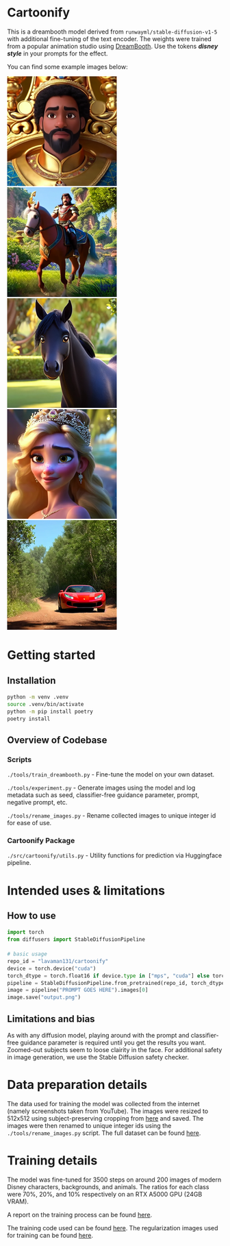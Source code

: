 # Cartoonify

This is a dreambooth model derived from `runwayml/stable-diffusion-v1-5` with additional fine-tuning of the text encoder. The weights were trained from a popular animation studio using [DreamBooth](https://dreambooth.github.io/). Use the tokens **_disney style_** in your prompts for the effect.

You can find some example images below:

<p float="left">
    <img width=256 height=256 src="./images/king.png">
    <img width=256 height=256 src="./images/legend_of_zelda.png">
    <img width=256 height=256 src="./images/pony.png">
    <img width=256 height=256 src="./images/princess.png">
    <img width=256 height=256 src="./images/red_ferrari.png">
</p>

# Getting started

## Installation

```bash
python -m venv .venv
source .venv/bin/activate
python -m pip install poetry
poetry install
```

## Overview of Codebase

### Scripts

`./tools/train_dreambooth.py` - Fine-tune the model on your own dataset.

`./tools/experiment.py` - Generate images using the model and log metadata such as seed, classifier-free guidance parameter, prompt, negative prompt, etc.

`./tools/rename_images.py` - Rename collected images to unique integer id for ease of use.

### Cartoonify Package

`./src/cartoonify/utils.py` - Utility functions for prediction via Huggingface pipeline.

# Intended uses & limitations

## How to use

```python
import torch
from diffusers import StableDiffusionPipeline

# basic usage
repo_id = "lavaman131/cartoonify"
device = torch.device("cuda")
torch_dtype = torch.float16 if device.type in ["mps", "cuda"] else torch.float32
pipeline = StableDiffusionPipeline.from_pretrained(repo_id, torch_dtype=torch_dtype).to(device)
image = pipeline("PROMPT GOES HERE").images[0]
image.save("output.png")
```

## Limitations and bias

As with any diffusion model, playing around with the prompt and classifier-free guidance parameter is required until you get the results you want. Zoomed-out subjects seem to loose clairity in the face. For additional safety in image generation, we use the Stable Diffusion safety checker.

# Data preparation details

The data used for training the model was collected from the internet (namely screenshots taken from YouTube). The images were resized to 512x512 using subject-preserving cropping from [here](https://www.birme.net/) and saved. The images were then renamed to unique integer ids using the `./tools/rename_images.py` script. The full dataset can be found [here](https://huggingface.co/datasets/lavaman131/pixar-images).

# Training details

The model was fine-tuned for 3500 steps on around 200 images of modern Disney characters, backgrounds, and animals. The ratios for each class were 70%, 20%, and 10% respectively on an RTX A5000 GPU (24GB VRAM).

A report on the training process can be found [here](https://api.wandb.ai/links/lavaalex/5zagq2tk).

The training code used can be found [here](https://github.com/huggingface/diffusers/blob/main/examples/dreambooth/train_dreambooth.py). The regularization images used for training can be found [here](https://github.com/aitrepreneur/SD-Regularization-Images-Style-Dreambooth/tree/main/style_ddim).
